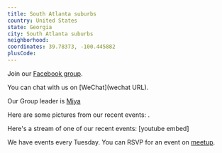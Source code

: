 ```yaml
---
title: South Atlanta suburbs
country: United States
state: Georgia
city: South Atlanta suburbs
neighborhood: 
coordinates: 39.78373, -100.445882
plusCode:
---
```

Join our [Facebook group](https://www.facebook.com/groups/free.code.camp.south.atlanta.suburbs).

You can chat with us on [WeChat](wechat URL).

Our Group leader is [Miya](freecodecamp.org/miya)

Here are some pictures from our recent events:
![]().

Here's a stream of one of our recent events:
[youtube embed]

We have events every Tuesday. You can RSVP for an event on [meetup](meetupurl).
